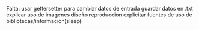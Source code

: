 Falta:
usar gettersetter para cambiar datos de entrada
guardar datos en .txt
explicar uso de imagenes
diseño reproduccion
explicitar fuentes de uso de bibliotecas/informacion(sleep)
